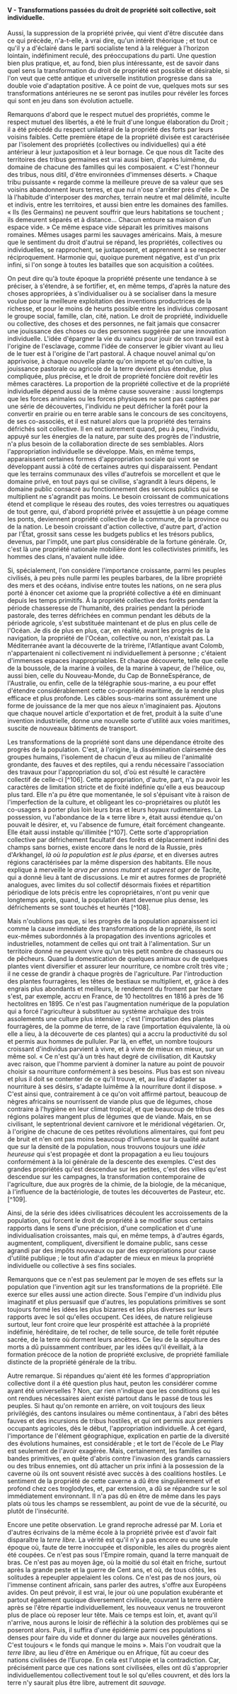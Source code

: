 #### V - Transformations passées du droit de propriété soit collective, soit individuelle.

Aussi, la suppression de la propriété privée, qui vient d'être discutée dans ce qui précède, n'a-t-elle, à vrai dire, qu'un intérêt théorique ; et tout ce qu'il y a d'éclairé dans le parti socialiste tend à la reléguer à l'horizon lointain, indéfiniment reculé, des préoccupations du parti. Une question bien plus pratique, et, au fond, bien plus intéressante, est de savoir dans quel sens la transformation du droit de propriété est possible et désirable, si l'on veut que cette antique et universelle institution progresse dans sa double voie d'adaptation positive. À ce point de vue, quelques mots sur ses transformations antérieures ne se seront pas inutiles pour révéler les forces qui sont en jeu dans son évolution actuelle.

Remarquons d'abord que le respect mutuel des propriétés, comme le respect mutuel des libertés, a été le fruit d'une longue élaboration du Droit ; il a été précédé du respect unilatéral de la propriété des forts par leurs voisins faibles. Cette première étape de la propriété divisée est caractérisée par l'isolement des propriétés (collectives ou individuelles) qui a été antérieur à leur juxtaposition et à leur bornage. Ce que nous dit Tacite des territoires des tribus germaines est vrai aussi bien, d'après luimême, du domaine de chacune des familles qui les composaient. « C'est l'honneur des tribus, nous ditil, d'être environnées d'immenses déserts. » Chaque tribu puissante « regarde comme la meilleure preuve de sa valeur que ses voisins abandonnent leurs terres, et que nul n'ose s'arrêter près d'elle ». De là l'habitude d'interposer des _marches,_ terrain neutre et mal délimité, inculte et indivis, entre les territoires, et aussi bien entre les domaines des familles. « Ils (les Germains) ne peuvent souffrir que leurs habitations se touchent ; ils demeurent séparés et à distance… Chacun entoure sa maison d'un espace vide. » Ce même espace vide séparait les primitives maisons romaines. Mêmes usages parmi les sauvages américains. Mais, à mesure que le sentiment du droit d'autrui se répand, les propriétés, collectives ou individuelles, se rapprochent, se juxtaposent, et apprennent à se respecter réciproquement. Harmonie qui, quoique purement négative, est d'un prix infini, si l'on songe à toutes les batailles que son acquisition a coûtées.

On peut dire qu'à toute époque la propriété présente une tendance à se préciser, à s'étendre, à se fortifier, et, en même temps, d'après la nature des choses appropriées, à s'individualiser ou à se socialiser dans la mesure voulue pour la meilleure exploitation des inventions productrices de la richesse, et pour le moins de heurts possible entre les individus composant le groupe social, famille, clan, cité, nation. Le droit de propriété, individuelle ou collective, des choses et des personnes, ne fait jamais que consacrer une jouissance des choses ou des personnes suggérée par une innovation individuelle. L'idée d'épargner la vie du vaincu pour jouir de son travail est à l'origine de l'esclavage, comme l'idée de conserver le gibier vivant au lieu de le tuer est à l'origine de l'art pastoral. À chaque nouvel animal qu'on apprivoise, à chaque nouvelle plante qu'on importe et qu'on cultive, la jouissance pastorale ou agricole de la terre devient plus étendue, plus compliquée, plus précise, et le droit de propriété foncière doit revêtir les mêmes caractères. La proportion de la propriété collective et de la propriété individuelle dépend aussi de la même cause souveraine : aussi longtemps que les forces animales ou les forces physiques ne sont pas captées par une série de découvertes, l'individu ne peut défricher la forêt pour la convertir en prairie ou en terre arable sans le concours de ses concitoyens, de ses co-associés, et il est naturel alors que la propriété des terrains défrichés soit collective. Il en est autrement quand, peu à peu, l'individu, appuyé sur les énergies de la nature, par suite des progrès de l'industrie, n'a plus besoin de la collaboration directe de ses semblables. Alors l'appropriation individuelle se développe. Mais, en même temps, apparaissent certaines formes d'appropriation sociale qui vont se développant aussi à côté de certaines autres qui disparaissent. Pendant que les terrains communaux des villes d'autrefois se morcellent et que le domaine privé, en tout pays qui se civilise, s'agrandit à leurs dépens, le domaine public consacré au fonctionnement des services publics qui se multiplient ne s'agrandit pas moins. Le besoin croissant de communications étend et complique le réseau des routes, des voies terrestres ou aquatiques de tout genre, qui, d'abord propriété privée et assujettie à un péage comme les ponts, deviennent propriété collective de la commune, de la province ou de la nation. Le besoin croissant d'action collective, d'autre part, d'action par l'État, grossit sans cesse les budgets publics et les trésors publics, devenus, par l'impôt, une part plus considérable de la fortune générale. Or, c'est là une propriété nationale mobilière dont les collectivistes primitifs, les hommes des clans, n'avaient nulle idée.

Si, spécialement, l'on considère l'importance croissante, parmi les peuples civilisés, à peu près nulle parmi les peuples barbares, de la libre propriété des mers et des océans, indivise entre toutes les nations, on ne sera plus porté à énoncer cet axiome que la propriété collective a été en diminuant depuis les temps primitifs. À la propriété collective des forêts pendant la période chasseresse de l'humanité, des prairies pendant la période pastorale, des terres défrichées en commun pendant les débuts de la période agricole, s'est substituée maintenant et de plus en plus celle de l'Océan. Je dis de plus en plus, car, en réalité, avant les progrès de la navigation, la propriété de l'Océan, collective ou non, n'existait pas. La Méditerranée avant la découverte de la trirème, l'Atlantique avant Colomb, n'appartenaient ni collectivement ni individuellement à personne ; c'étaient d'immenses espaces inappropriables. Et chaque découverte, telle que celle de la boussole, de la marine à voiles, de la marine à vapeur, de l'hélice, ou, aussi bien, celle du Nouveau-Monde, du Cap de BonneEspérance, de l'Australie, ou enfin, celle de la télégraphie sous-marine, a eu pour effet d'étendre considérablement cette co-propriété maritime, de la rendre plus efficace et plus profonde. Les câbles sous-marins sont assurément une forme de jouissance de la mer que nos aïeux n'imaginaient pas. Ajoutons que chaque nouvel article d'exportation et de fret, produit à la suite d'une invention industrielle, donne une nouvelle sorte d'utilité aux voies maritimes, suscite de nouveaux bâtiments de transport.

Les transformations de la propriété sont dans une dépendance étroite des progrès de la population. C'est, à l'origine, la dissémination clairsemée des groupes humains, l'isolement de chacun d'eux au milieu de l'animalité grondante, des fauves et des reptiles, qui a rendu nécessaire l'association des travaux pour l'appropriation du sol, d'où est résulté le caractère collectif de celle-ci [^106]. Cette appropriation, d'autre, part, n'a pu avoir les caractères de limitation stricte et de fixité indéfinie qu'elle a eus beaucoup plus tard. Elle n'a pu être que momentanée, le sol s'épuisant vite à raison de l'imperfection de la culture, et obligeant les co-propriétaires ou plutôt les co-usagers à porter plus loin leurs bras et leurs hoyaux rudimentaires. La possession, vu l'abondance de la « terre libre », était aussi étendue qu'on pouvait le désirer, et, vu l'absence de fumure, était forcément changeante. Elle était aussi instable qu'illimitée [^107]. Cette sorte d'appropriation collective par défrichement facultatif des forêts et déplacement indéfini des champs sans bornes, existe encore dans le nord de la Russie, près d'Arkhangel, _là où la population est le plus éparse,_ et en diverses autres régions caractérisées par la même dispersion des habitants. Elle nous explique à merveille le _arva per annos mutant et superest ager_ de Tacite, qui a donné lieu à tant de discussions. Le mir et autres formes de propriété analogues, avec limites du sol collectif désormais fixées et répartition périodique de lots précis entre les copropriétaires, n'ont pu venir que longtemps après, quand, la population étant devenue plus dense, les défrichements se sont touchés et heurtés [^108].

Mais n'oublions pas que, si les progrès de la population apparaissent ici comme la cause immédiate des transformations de la propriété, ils sont eux-mêmes subordonnés à la propagation des inventions agricoles et industrielles, notamment de celles qui ont trait à l'alimentation. Sur un territoire donné ne peuvent vivre qu'un très petit nombre de chasseurs ou de pêcheurs. Quand la domestication de quelques animaux ou de quelques plantes vient diversifier et assurer leur nourriture, ce nombre croît très vite ; il ne cesse de grandir à chaque progrès de l'agriculture. Par l'introduction des plantes fourragères, les têtes de bestiaux se multiplient, et, grâce à des engrais plus abondants et meilleurs, le rendement du froment par hectare s'est, par exemple, accru en France, de 10 hectolitres en 1816 à près de 16 hectolitres en 1895\. Ce n'est pas l'augmentation numérique de la population qui a forcé l'agriculteur à substituer au système archaïque des trois assolements une culture plus intensive ; c'est l'importation des plantes fourragères, de la pomme de terre, de la rave (importation équivalente, là où elle a lieu, à la découverte de ces plantes) qui a accru la productivité du sol et permis aux hommes de pulluler. Par là, en effet, un nombre toujours croissant d'individus parvient à vivre, et à vivre de mieux en mieux, sur un même sol. « Ce n'est qu'à un très haut degré de civilisation, dit Kautsky avec raison, que l'homme parvient à dominer la nature au point de pouvoir choisir sa nourriture conformément à ses besoins. Plus bas est son niveau et plus il doit se contenter de ce qu'il trouve, et, au lieu d'adapter sa nourriture à ses désirs, s'adapte luimême à la nourriture dont il dispose. » C'est ainsi que, contrairement à ce qu'on voit affirmé partout, beaucoup de nègres africains se nourrissent de viande plus que de légumes, chose contraire à l'hygiène en leur climat tropical, et que beaucoup de tribus des régions polaires mangent plus de légumes que de viande. Mais, en se civilisant, le septentrional devient carnivore et le méridional végétarien. Or, à l'origine de chacune de ces petites révolutions alimentaires, qui font peu de bruit et n'en ont pas moins beaucoup d'influence sur la qualité autant que sur la densité de la population, nous trouvons toujours une _idée heureuse_ qui s'est propagée et dont la propagation a eu lieu toujours conformément à la loi générale de la descente des exemples. C'est des grandes propriétés qu'est descendue sur les petites, c'est des villes qu'est descendue sur les campagnes, la transformation contemporaine de l'agriculture, due aux progrès de la chimie, de la biologie, de la mécanique, à l'influence de la bactériologie, de toutes les découvertes de Pasteur, etc. [^109].

Ainsi, de la série des idées civilisatrices découlent les accroissements de la population, qui forcent le droit de propriété à se modifier sous certains rapports dans le sens d'une précision, d'une complication et d'une individualisation croissantes, mais qui, en même temps, à d'autres égards, augmentent, compliquent, diversifient le domaine public, sans cesse agrandi par des impôts nouveaux ou par des expropriations pour cause d'utilité publique ; le tout afin d'adapter de mieux en mieux la propriété individuelle ou collective à ses fins sociales.

Remarquons que ce n'est pas seulement par le moyen de ses effets sur la population que l'invention agit sur les transformations de la propriété. Elle exerce sur elles aussi une action directe. Sous l'empire d'un individu plus imaginatif et plus persuasif que d'autres, les populations primitives se sont toujours formé les idées les plus bizarres et les plus diverses sur leurs rapports avec le sol qu'elles occupent. Ces idées, de nature religieuse surtout, leur font croire que leur prospérité est attachée à la propriété indéfinie, héréditaire, de tel rocher, de telle source, de telle forêt réputée sacrée, de la terre où dorment leurs ancêtres. Ce lieu de la sépulture des morts a dû puissamment contribuer, par les idées qu'il éveillait, à la formation précoce de la notion de propriété exclusive, de propriété familiale distincte de la propriété générale de la tribu.

Autre remarque. Si répandues qu'aient été les formes d'appropriation collective dont il a été question plus haut, peuton les considérer comme ayant été universelles ? Non, car rien n'indique que les conditions qui les ont rendues nécessaires aient existé partout dans le passé de tous les peuples. Si haut qu'on remonte en arrière, on voit toujours des lieux privilégiés, des cantons insulaires ou même continentaux, à l'abri des bêtes fauves et des incursions de tribus hostiles, et qui ont permis aux premiers occupants agricoles, dès le début, l'appropriation individuelle. À cet égard, l'importance de l'élément géographique, explication en partie de la diversité des évolutions humaines, est considérable ; et le tort de l'école de Le Play est seulement de l'avoir exagérée. Mais, certainement, les familles ou bandes primitives, en quête d'abris contre l'invasion des grands carnassiers ou des tribus ennemies, ont dû attacher un prix infini à la possession de la caverne où ils ont souvent résisté avec succès à des coalitions hostiles. Le sentiment de la propriété de cette caverne a dû être singulièrement vif et profond chez ces troglodytes, et, par extension, a dû se répandre sur le sol immédiatement environnant. Il n'a pas dû en être de même dans les pays plats où tous les champs se ressemblent, au point de vue de la sécurité, ou plutôt de l'insécurité.

Encore une petite observation. Le grand reproche adressé par M. Loria et d'autres écrivains de la même école à la propriété privée est d'avoir fait disparaître la _terre libre._ La vérité est qu'il n'y a pas encore eu une seule époque où, faute de terre inoccupée et disponible, les ailes du progrès aient été coupées. Ce n'est pas sous l'Empire romain, quand la terre manquait de bras. Ce n'est pas au moyen âge, où la moitié du sol était en friche, surtout après la grande peste et la guerre de Cent ans, et où, de tous côtés, les solitudes à repeupler appelaient les colons. Ce n'est pas de nos jours, où l'immense continent africain, sans parler des autres, s'offre aux Européens avides. On peut prévoir, il est vrai, le jour où une population exubérante et partout également quoique diversement civilisée, couvrant la terre entière après se l'être répartie individuellement, les nouveaux venus ne trouveront plus de place où reposer leur tête. Mais ce temps est loin, et, avant qu'il n'arrive, nous aurons le loisir de réfléchir à la solution des problèmes qui se poseront alors. Puis, il suffira d'une épidémie parmi ces populations si denses pour faire du vide et donner du large aux nouvelles générations. C'est toujours « le fonds qui manque le moins ». Mais l'on voudrait que la _terre libre,_ au lieu d'être en Amérique ou en Afrique, fût au coeur des nations civilisées de l'Europe. En cela est l'utopie et la contradiction. Car, précisément parce que ces nations sont civilisées, elles ont dû s'approprier individuellementou collectivement tout le sol qu'elles couvrent, et dès lors la terre n'y saurait plus être libre, autrement dit _sauvage._
